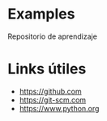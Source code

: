 # Examples

Repositorio de aprendizaje

# Links útiles

* https://github.com
* https://git-scm.com
* https://www.python.org
